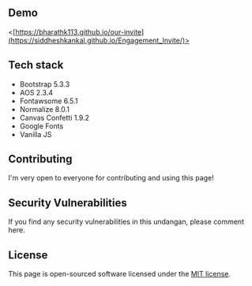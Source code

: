 
## Demo

<[https://bharathk113.github.io/our-invite](https://siddheshkankal.github.io/Engagement_Invite/)>

## Tech stack

- Bootstrap 5.3.3
- AOS 2.3.4
- Fontawsome 6.5.1
- Normalize 8.0.1
- Canvas Confetti 1.9.2
- Google Fonts
- Vanilla JS

## Contributing

I'm very open to everyone for contributing and using this page!

## Security Vulnerabilities

If you find any security vulnerabilities in this undangan, please comment here.

## License

This page is open-sourced software licensed under the [MIT license](https://opensource.org/licenses/MIT).
